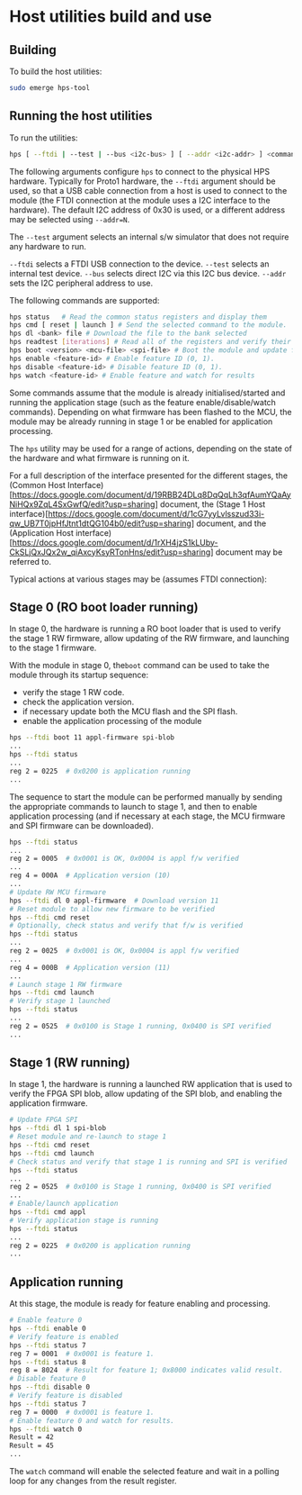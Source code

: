 # Host utilities build and use

## Building

To build the host utilities:
```bash
sudo emerge hps-tool
```

## Running the host utilities

To run the utilities:

```bash
hps [ --ftdi | --test | --bus <i2c-bus> ] [ --addr <i2c-addr> ] <command> <command arguments>
```

The following arguments configure ```hps``` to connect to the
physical HPS hardware. Typically for Proto1 hardware, the ```--ftdi``` argument
should be used, so that a USB cable connection from a host is used
to connect to the module (the FTDI connection at the module uses a I2C
interface to the hardware).
The default I2C address of 0x30 is used, or a
different address may be selected using ```--addr=N```.

The ```--test``` argument selects an internal s/w simulator that does not
require any hardware to run.

```--ftdi``` selects a FTDI USB connection to the device.
```--test``` selects an internal test device.
```--bus``` selects direct I2C via this I2C bus device.
```--addr``` sets the I2C peripheral address to use.

The following commands are supported:

```bash
hps status   # Read the common status registers and display them
hps cmd [ reset | launch ] # Send the selected command to the module.
hps dl <bank> file # Download the file to the bank selected
hps readtest [iterations] # Read all of the registers and verify their value
hps boot <version> <mcu-file> <spi-file> # Boot the module and update flash if necessary
hps enable <feature-id> # Enable feature ID (0, 1).
hps disable <feature-id> # Disable feature ID (0, 1).
hps watch <feature-id> # Enable feature and watch for results
```

Some commands assume that the module is already
initialised/started and running the application
stage (such as the feature enable/disable/watch commands).
Depending on what firmware has been flashed to the MCU, the
module may be already running in stage 1 or be enabled for
application processing.

The ```hps``` utility may be used for a range of actions, depending on
the state of the hardware and what firmware is running on it.

For a full description of the interface presented for
the different stages, the
(Common Host Interface)[https://docs.google.com/document/d/19RBB24DLq8DqQqLh3qfAumYQaAyNiHQx9ZqL4SxGwfQ/edit?usp=sharing]
document, the
(Stage 1 Host interface)[https://docs.google.com/document/d/1cG7yyLvlsszud33i-qw_UB7T0jpHfJtnt1dtQG104b0/edit?usp=sharing]
document, and the
(Application Host interface)[https://docs.google.com/document/d/1rXH4jzS1kLUby-CkSLjQxJQx2w_qiAxcyKsyRTonHns/edit?usp=sharing]
document may be referred to.

Typical actions at various stages may be (assumes FTDI connection):

## Stage 0 (RO boot loader running)

In stage 0, the hardware is running a RO boot loader that
is used to verify the stage 1 RW firmware, allow updating of the RW firmware,
and launching to the stage 1 firmware.

With the module in stage 0, the```boot``` command can be
used to take the module through its startup sequence:
 - verify the stage 1 RW code.
 - check the application version.
 - if necessary update both the MCU flash and the SPI flash.
 - enable the application processing of the module

```bash
hps --ftdi boot 11 appl-firmware spi-blob
...
hps --ftdi status
...
reg 2 = 0225  # 0x0200 is application running
...
```

The sequence to start the module can be performed manually
by sending the appropriate commands to launch to stage 1, and
then to enable application processing (and if necessary at each
stage, the MCU firmware and SPI firmware can be downloaded).

```bash
hps --ftdi status
...
reg 2 = 0005  # 0x0001 is OK, 0x0004 is appl f/w verified
...
reg 4 = 000A  # Application version (10)
...
# Update RW MCU firmware
hps --ftdi dl 0 appl-firmware  # Download version 11
# Reset module to allow new firmware to be verified
hps --ftdi cmd reset
# Optionally, check status and verify that f/w is verified
hps --ftdi status
...
reg 2 = 0025  # 0x0001 is OK, 0x0004 is appl f/w verified
...
reg 4 = 000B  # Application version (11)
...
# Launch stage 1 RW firmware
hps --ftdi cmd launch
# Verify stage 1 launched
hps --ftdi status
...
reg 2 = 0525  # 0x0100 is Stage 1 running, 0x0400 is SPI verified
...
```

## Stage 1 (RW running)

In stage 1, the hardware is running a launched RW application that
is used to verify the FPGA SPI blob, allow updating of the SPI blob,
and enabling the application firmware.

```bash
# Update FPGA SPI
hps --ftdi dl 1 spi-blob
# Reset module and re-launch to stage 1
hps --ftdi cmd reset
hps --ftdi cmd launch
# Check status and verify that stage 1 is running and SPI is verified
hps --ftdi status
...
reg 2 = 0525  # 0x0100 is Stage 1 running, 0x0400 is SPI verified
...
# Enable/launch application
hps --ftdi cmd appl
# Verify application stage is running
hps --ftdi status
...
reg 2 = 0225  # 0x0200 is application running
...
```

## Application running

At this stage, the module is ready for feature enabling
and processing.


```bash
# Enable feature 0
hps --ftdi enable 0
# Verify feature is enabled
hps --ftdi status 7
reg 7 = 0001  # 0x0001 is feature 1.
hps --ftdi status 8
reg 8 = 8024  # Result for feature 1; 0x8000 indicates valid result.
# Disable feature 0
hps --ftdi disable 0
# Verify feature is disabled
hps --ftdi status 7
reg 7 = 0000  # 0x0001 is feature 1.
# Enable feature 0 and watch for results.
hps --ftdi watch 0
Result = 42
Result = 45
...
```

The ```watch``` command will enable the selected feature and
wait in a polling loop for any changes from the result register.
